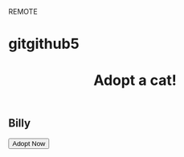 REMOTE
# gitgithub5
<!DOCTYPE html>
<html>
  <head>
    <title>Parcel Sandbox</title>
    <meta charset="UTF-8" />
    <link rel="stylesheet" href="./src/styles.css" />
  </head>

  <body>
    <header>
      <h1>Adopt a cat!</h1>
    </header>
    <div class="cards">
      <div class="card">
        <div class="card-header">
          <div class="card-img"></div>
        </div>
        <div class="card-body">
          <h2 class="card-title">Billy</h2>
          <button class="card-button">Adopt Now</button>
        </div>
      </div>
    </div>
    <script src="src/index.js"></script>
  </body>
</html>
